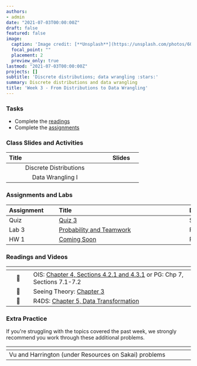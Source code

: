 ```yaml
---
authors:
- admin
date: "2021-07-03T00:00:00Z"
draft: false
featured: false
image:
  caption: 'Image credit: [**Unsplash**](https://unsplash.com/photos/6QUjAos04fw)'
  focal_point: ""
  placement: 2
  preview_only: true
lastmod: "2021-07-03T00:00:00Z"
projects: []
subtitle: 'Discrete distributions; data wrangling :stars:'
summary: Discrete distributions and data wrangling
title: 'Week 3 - From Distributions to Data Wrangling'
---
```


### Tasks

- Complete the [readings](#readings-and-videos)
- Complete the [assignments](#assignments-and-labs)


### Class Slides and Activities

| <div style="width:250px;text-align:left">Title</div> | <div  style="width:80px;text-align:center">Slides</div> | 
|:---:|:---------------------|
| Discrete Distributions  | [<span style="color: #4b5357;"><i class="fas fa-desktop fa-lg"></i></span>](https://sta-198-glhlth-298-fall-2022.github.io/website/slides/week-03/w3-l01-discretedistributions.html#1)  | 
| Data Wrangling I  | [<span style="color: #4b5357;"><i class="fas fa-desktop fa-lg"></i></span>](https://sta-198-glhlth-298-fall-2022.github.io/website/slides/week-03/w3-l02-wrangling1.html#1)  | 

### Assignments and Labs

| <div style="width:120px;text-align:left">Assignment</div> | <div style="width:340px;text-align:left">Title</div> | <div style="width:200px;text-align:left">Due</div> |
|:---|:---|:---|
| Quiz | [Quiz 3](https://sakai.duke.edu) | Sunday, 9/11 |
| Lab 3 |[Probability and Teamwork](https://sta-198-glhlth-298-fall-2022.github.io/website/slides/week-03/lab-03-prob-teams.html)| Fri., 9/16 |
| HW 1 | [Coming Soon](https://sta-198-glhlth-298-fall-2022.github.io/website/slides/week-02/coming-soon.html) | Fri., 9/16 |


### Readings and Videos

| <div style="width:50px"></div>  | <div style="width:420px"></div>  |  <div style="width:200px"></div> |
|:---:|:---|:---:|
| :open_book: | OIS: [Chapter 4, Sections 4.2.1 and  4.3.1](https://www.openintro.org/book/os/) or PG: Chp 7, Sections 7.1-7.2  | **Required** |
| :open_book: | Seeing Theory: [Chapter 3](https://seeing-theory.brown.edu/probability-distributions/index.html)  | **Required** |
| :open_book: | R4DS: [Chapter 5, Data Transformation](https://r4ds.had.co.nz/transform.html)  | **Required** |


### Extra Practice

 If you're struggling with the topics covered the past week, we strongly recommend you work through these additional problems.
 
|  <div style="width:480px"></div>  |  <div style="width:200px"></div>  |
|:---|:---|
| Vu and Harrington (under Resources on Sakai) problems  | 3.1, 3.13, 3.17 |




